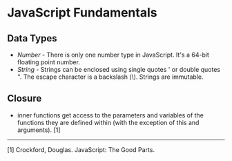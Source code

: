 JavaScript Fundamentals
=======================

Data Types
----------
- _Number_ - There is only one number type in JavaScript. It's a 64-bit floating point number.
- _String_ - Strings can be enclosed using single quotes ' or double quotes ". The escape character is a backslash (\\). Strings are immutable.

Closure
-------
- inner functions get access to the parameters and variables of the functions they are defined within (with the exception of this and arguments). [1]

--------
[1] Crockford, Douglas. JavaScript: The Good Parts.